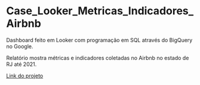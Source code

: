 # Case_Looker_Metricas_Indicadores_Airbnb
Dashboard feito em Looker com programação em SQL através do BigQuery no Google.

Relatório mostra métricas e indicadores coletadas no Airbnb no estado de RJ até 2021.

[Link do projeto](https://lookerstudio.google.com/s/qFPpCZh-a1o)
